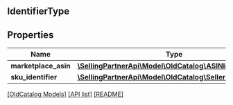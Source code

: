 ## IdentifierType

## Properties

Name | Type | Description | Notes
------------ | ------------- | ------------- | -------------
**marketplace_asin** | [**\SellingPartnerApi\Model\OldCatalog\ASINIdentifier**](ASINIdentifier.md) |  | [optional]
**sku_identifier** | [**\SellingPartnerApi\Model\OldCatalog\SellerSKUIdentifier**](SellerSKUIdentifier.md) |  | [optional]

[[OldCatalog Models]](../) [[API list]](../../Api) [[README]](../../../README.md)
